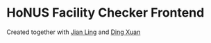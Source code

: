 # HoNUS Facility Checker Frontend

Created together with [Jian Ling](https://github.com/char11) and [Ding Xuan](https://github.com/Dxseah)
